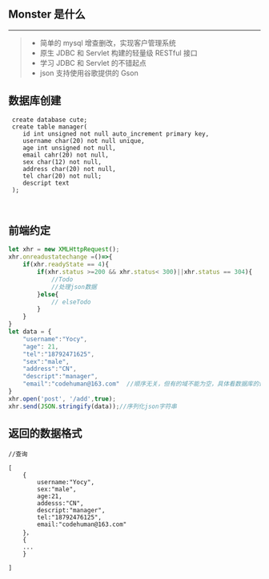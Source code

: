 ## Monster 是什么

------



> * 简单的 mysql 增查删改，实现客户管理系统
> * 原生 JDBC 和 Servlet 构建的轻量级 RESTful 接口
> * 学习 JDBC 和 Servlet 的不错起点
> * json 支持使用谷歌提供的 Gson




## 数据库创建

```
 create database cute;
 create table manager(
    id int unsigned not null auto_increment primary key,
    username char(20) not null unique,
    age int unsigned not null,
    email cahr(20) not null,
    sex char(12) not null,
    address char(20) not null,
    tel char(20) not null;
    descript text
 );
 
 
```
## 前端约定



```js
let xhr = new XMLHttpRequest();
xhr.onreadustatechange =()=>{
    if(xhr.readyState == 4){
        if(xhr.status >=200 && xhr.status< 300)||xhr.status == 304){
            //Todo
            //处理json数据
        }else{
            // elseTodo
        }
    }
}
let data = {
    "username":"Yocy",
    "age": 21,
    "tel":"18792471625",
    "sex":"male",
    "address":"CN",
    "descript":"manager",
    "email":"codehuman@163.com"  //顺序无关，但有的域不能为空，具体看数据库的设计部分
}
xhr.open('post', '/add',true);
xhr.send(JSON.stringify(data));//序列化json字符串
```

## 返回的数据格式

```
//查询

[
    {
        username:"Yocy",
        sex:"male",
        age:21,
        addesss:"CN",
        descript:"manager",
        tel:"18792476125",
        email:"codehuman@163.com"
    }，
    {
    ...
    }
    
]
```


